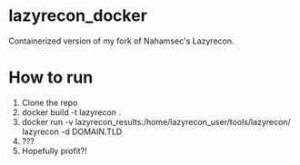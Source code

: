 # lazyrecon_docker
Containerized version of my fork of Nahamsec's Lazyrecon.

# How to run
1) Clone the repo
2) docker build -t lazyrecon .
3) docker run -v lazyrecon_results:/home/lazyrecon_user/tools/lazyrecon/ lazyrecon -d DOMAIN.TLD
4) ???
5) Hopefully profit?!
